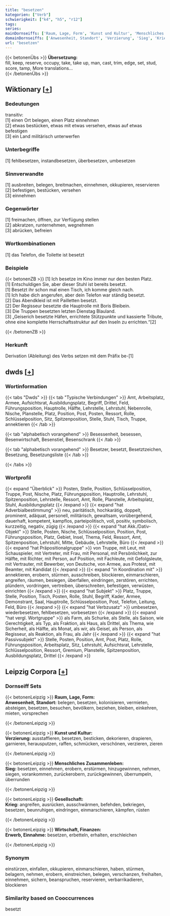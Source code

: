 ```yaml
---
title: "besetzen"
kategorien: ["Verb"]
schwierigkeit: ["k4", "h5", "r12"]
tags:
series:
mainDornseiffs: ['Raum, Lage, Form', 'Kunst und Kultur', 'Menschliches Zusammenleben', 'Gesellschaft', 'Wirtschaft, Finanzen']
domainDornseiffs: ['Anwesenheit, Standort', 'Verzierung', 'Sieg', 'Krieg', 'Erwerb, Einnahme']
url: "besetzen"
---
```


{{< betonenÜbs >}}
**Übersetzung:**  
fill, keep, reserve, occupy, take, take up, man, cast, trim, edge, set, stud, score, tamp, More translations...  
{{< /betonenÜbs >}}

## Wiktionary [[+](https://de.wiktionary.org/wiki/besetzen)]

### Bedeutungen
transitiv:  
[1] einen Ort belegen, einen Platz einnehmen  
[2] etwas bestücken, etwas mit etwas versehen, etwas auf etwas befestigen  
[3] ein Land militärisch unterwerfen  

### Unterbegriffe
[1] fehlbesetzen, instandbesetzen, überbesetzen, umbesetzen  

### Sinnverwandte
[1] ausbreiten, belegen, breitmachen, einnehmen, okkupieren, reservieren  
[2] befestigen, bestücken, versehen  
[3] einnehmen  

### Gegenwörter
[1] freimachen, öffnen, zur Verfügung stellen  
[2] abkratzen, runternehmen, wegnehmen  
[3] abrücken, befreien  

### Wortkombinationen
[1] das Telefon, die Toilette ist besetzt  

### Beispiele
{{< betonenZB >}}
[1] Ich besetze im Kino immer nur den besten Platz.  
[1] Entschuldigen Sie, aber dieser Stuhl ist bereits besetzt.  
[1] Besetzt ihr schon mal einen Tisch, ich komme gleich nach.  
[1] Ich habe dich angerufen, aber dein Telefon war ständig besetzt.  
[2] Das Abendkleid ist mit Pailletten besetzt.  
[2] Der Regisseur besetzte die Hauptrolle mit Boris Bleibein.  
[3] Die Truppen besetzten letzten Dienstag Blauland.  
[3] „Geiserich besetzte Häfen, errichtete Stützpunkte und kassierte Tribute, ohne eine komplette Herrschaftsstruktur auf den Inseln zu errichten.“[2]  

{{< /betonenZB >}}
### Herkunft
Derivation (Ableitung) des Verbs setzen mit dem Präfix be-[1]  



## dwds [[+](https://www.dwds.de/wb/besetzen)]

### Wortinformation
{{< tabs "Dwds" >}}
{{< tab "Typische Verbindungen" >}}
Amt, Arbeitsplatz, Armee, Aufsichtsrat, Ausbildungsplatz, Begriff, Drittel, Feld, Führungsposition, Hauptrolle, Hälfte, Lehrstelle, Lehrstuhl, Nebenrolle, Nische, Planstelle, Platz, Position, Post, Posten, Ressort, Rolle, Schlüsselposition, Sitz, Spitzenposition, Stelle, Stuhl, Tisch, Truppe, annektieren
{{< /tab >}}

{{< tab "alphabetisch vorangehend" >}}
Besessenheit, besessen, Besenwirtschaft, Besenstiel, Besenschrank
{{< /tab >}}

{{< tab "alphabetisch vorangehend" >}}
Besetzer, besetzt, Besetztzeichen, Besetzung, Besetzungsliste
{{< /tab >}}

{{< /tabs >}}

### Wortprofil
{{< expand "Überblick" >}} Posten, Stelle, Position, Schlüsselposition, Truppe, Post, Nische, Platz, Führungsposition, Hauptrolle, Lehrstuhl, Spitzenposition, Lehrstelle, Ressort, Amt, Rolle, Planstelle, Arbeitsplatz, Stuhl, Ausbildungsplatz {{< /expand >}}
{{< expand "hat Adverbialbestimmung" >}} neu, paritätisch, hochkarätig, doppelt, prominent, adäquat, personell, militärisch, gewaltsam, vorübergehend, dauerhaft, kompetent, kampflos, parteipolitisch, voll, positiv, symbolisch, kurzzeitig, negativ, zügig {{< /expand >}}
{{< expand "hat Akk./Dativ-Objekt" >}} Stelle, Posten, Nische, Schlüsselposition, Position, Post, Führungsposition, Platz, Gebiet, Insel, Thema, Feld, Ressort, Amt, Spitzenposition, Lehrstuhl, Mitte, Gebäude, Lehrstelle, Büro {{< /expand >}}
{{< expand "hat Präpositionalgruppe" >}} von Truppe, mit Leut, mit Schauspieler, mit Vertreter, mit Frau, mit Personal, mit Persönlichkeit, zur Hälfte, mit Richter, mit Person, auf Position, mit Fachleute, mit Gefolgsleute, mit Vertrauter, mit Bewerber, von Deutsche, von Armee, aus Protest, mit Beamter, mit Kandidat {{< /expand >}}
{{< expand "in Koordination mit" >}} annektieren, erobern, stürmen, ausschreiben, blockieren, einmarschieren, angreifen, räumen, besiegen, überfallen, eindringen, zerstören, errichten, plündern, vordringen, vertreiben, überschreiten, befestigen, verwüsten, einrichten {{< /expand >}}
{{< expand "hat Subjekt" >}} Platz, Truppe, Stelle, Position, Tisch, Posten, Rolle, Stuhl, Begriff, Kader, Armee, Demonstrant, Saal, Hauptrolle, Schlüsselposition, Post, Telefon, Leitung, Feld, Büro {{< /expand >}}
{{< expand "hat Verbzusatz" >}} umbesetzen, wiederbesetzen, fehlbesetzen, vorbesetzen {{< /expand >}}
{{< expand "hat vergl. Wortgruppe" >}} als Farm, als Schurke, als Stelle, als Saison, wie Gerechtigkeit, als Typ, als Fraktion, als Haus, als Drittel, als Thema, wie Sicherheit, als Hälfte, als Monat, als wir, als Geisel, als Person, als Regisseur, als Reaktion, als Frau, als Jahr {{< /expand >}}
{{< expand "hat Passivsubjekt" >}} Stelle, Posten, Position, Amt, Post, Platz, Rolle, Führungsposition, Arbeitsplatz, Sitz, Lehrstuhl, Aufsichtsrat, Lehrstelle, Schlüsselposition, Ressort, Gremium, Planstelle, Spitzenposition, Ausbildungsplatz, Drittel {{< /expand >}}

## Leipzig Corpora [[+](https://corpora.uni-leipzig.de/en/res?word=besetzen&corpusId=deu_newscrawl-public_2018)]

### Dornseiff Sets
{{< betonenLeipzig >}}
**Raum, Lage, Form:**  
**Anwesenheit, Standort:** belegen, besetzen, kolonisieren, vermieten, absteigen, besetzen, besuchen, bevölkern, beziehen, bleiben, einkehren, mieten, vorsprechen  

{{< /betonenLeipzig >}}


{{< betonenLeipzig >}}
**Kunst und Kultur:**  
**Verzierung:** ausstaffieren, besetzen, besticken, dekorieren, drapieren, garnieren, herausputzen, raffen, schmücken, verschönen, verzieren, zieren  

{{< /betonenLeipzig >}}


{{< betonenLeipzig >}}
**Menschliches Zusammenleben:**  
**Sieg:** besetzen, einnehmen, erobern, erstürmen, hinzugewinnen, nehmen, siegen, vorankommen, zurückerobern, zurückgewinnen, überrumpeln, überrunden  

{{< /betonenLeipzig >}}


{{< betonenLeipzig >}}
**Gesellschaft:**  
**Krieg:** angreifen, ausrücken, ausschwärmen, befehden, bekriegen, besetzen, beunruhigen, eindringen, einmarschieren, kämpfen, rüsten  

{{< /betonenLeipzig >}}


{{< betonenLeipzig >}}
**Wirtschaft, Finanzen:**  
**Erwerb, Einnahme:** besetzen, erbetteln, erhalten, erschleichen  

{{< /betonenLeipzig >}}

### Synonym
einstürzen, einfallen, okkupieren, einmarschieren, haben, stürmen, belagern, nehmen, erobern, einstreichen, belegen, verschanzen, freihalten, einnehmen, sichern, beanspruchen, reservieren, verbarrikadieren, blockieren


### Similarity based on Cooccurrences
besetzt


